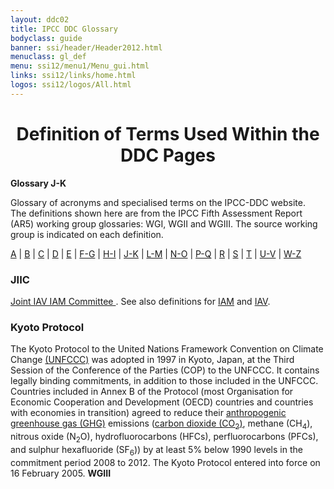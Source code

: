 ```yaml
---
layout: ddc02
title: IPCC DDC Glossary
bodyclass: guide
banner: ssi/header/Header2012.html
menuclass: gl_def
menu: ssi12/menu1/Menu_gui.html
links: ssi12/links/home.html
logos: ssi12/logos/All.html
---
```


<div id="content">

 <div id="pagetit">
   <h1 align="center">Definition of Terms Used Within the DDC Pages</h1>
 </div>
   <!-- End of Page Title Block -->
<p> <b>Glossary J-K</b></p>
<p> Glossary of acronyms and specialised terms on the IPCC-DDC website.<br> The definitions shown here are from the IPCC Fifth Assessment Report (AR5) working group glossaries: WGI, WGII and WGIII.  The source working group is indicated on each definition. 
</p>
<p>
<a href="glossary_a.html">A</a>
| <a href="glossary_b.html">B</a>
| <a href="glossary_c.html">C</a>
| <a href="glossary_d.html">D</a>
| <a href="glossary_e.html">E</a>
| <a href="glossary_fg.html">F-G</a>
| <a href="glossary_hi.html">H-I</a>
| <a href="glossary_jk.html">J-K</a>
| <a href="glossary_lm.html">L-M</a>
| <a href="glossary_no.html">N-O</a>
| <a href="glossary_pq.html">P-Q</a>
| <a href="glossary_r.html">R</a>
| <a href="glossary_s.html">S</a>
| <a href="glossary_t.html">T</a>
| <a href="glossary_uv.html">U-V</a>
| <a href="glossary_wz.html">W-Z</a>

</p>

<a name="jiic"></a>
<h3>JIIC</h3><p><a href="http://www.isp.ucar.edu/joint-iav-iam-committee" target="_blank">Joint IAV IAM Committee </a>. See also definitions for <a href="glossary_hi.html#iam">IAM</a> and <a href="glossary_hi.html#iav">IAV</a>.</p>
<a name="kyotoProtocol"></a>
<h3>Kyoto Protocol</h3><p>The Kyoto Protocol to the United Nations Framework Convention on Climate Change <a href="glossary_uv.html#unfccc">(UNFCCC)</a> was adopted in 1997 in Kyoto, Japan, at the Third Session of the Conference of the Parties (COP) to the UNFCCC. It contains legally binding commitments, in addition to those included in the UNFCCC. Countries included in Annex B of the Protocol (most Organisation for Economic Cooperation and Development (OECD) countries and countries with economies in transition) agreed to reduce their <a href="glossary_a.html#anthropogenic">anthropogenic</a> <a href="glossary_fg.html#greenhouseGas">greenhouse gas (GHG)</a> emissions (<a href="glossary_c.html#co2">carbon dioxide (CO<sub>2</sub>)</a>, methane (CH<sub>4</sub>), nitrous oxide (N<sub>2</sub>O), hydrofluorocarbons (HFCs), perfluorocarbons (PFCs), and sulphur hexafluoride (SF<sub>6</sub>)) by at least 5% below 1990 levels in the commitment period 2008 to 2012. The Kyoto Protocol entered into force on 16 February 2005. <b>WGIII</b></p>

 </div><!-- End demo -->

   
